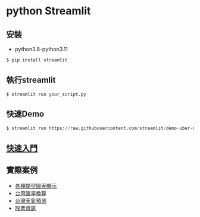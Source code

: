 # python Streamlit

## 安裝
- python3.8-python3.11

```python
$ pip install streamlit
```

## 執行streamlit

```
$ streamlit run your_script.py
```

## 快速Demo

```python
$ streamlit run https://raw.githubusercontent.com/streamlit/demo-uber-nyc-pickups/master/streamlit_app.py
```

## [快速入門](./快速入門/)
## 實際案例
- [各種類型圖表顯示](./實際案例/student_scores/)
- [台幣匯率換算](./實際案例/exchange_rate/)
- [台灣天氣預測](./實際案例/taiwan_weather/)
- [股票資訊](./實際案例/finance/)